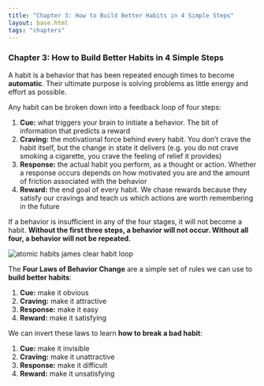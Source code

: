 ```yaml
---
title: "Chapter 3: How to Build Better Habits in 4 Simple Steps"
layout: base.html
tags: "chapters"
---
```


### Chapter 3: How to Build Better Habits in 4 Simple Steps

A habit is a behavior that has been repeated enough times to become **automatic**. Their ultimate purpose is solving problems as little energy and effort as possible.

Any habit can be broken down into a feedback loop of four steps:

1. **Cue:** what triggers your brain to initiate a behavior. The bit of information that predicts a reward
2. **Craving:** the motivational force behind every habit. You don’t crave the habit itself, but the change in state it delivers (e.g. you do not crave smoking a cigarette, you crave the feeling of relief it provides)
3. **Response:** the actual habit you perform, as a thought or action. Whether a response occurs depends on how motivated you are and the amount of friction associated with the behavior
4. **Reward:** the end goal of every habit. We chase rewards because they satisfy our cravings and teach us which actions are worth remembering in the future

If a behavior is insufficient in any of the four stages, it will not become a habit. **Without the first three steps, a behavior will not occur. Without all four, a behavior will not be repeated.**

![atomic habits james clear habit loop](https://dansilvestre.com/wp-content/uploads/2019/10/atomic-habits-james-clear-habit-loop.png)

The **Four Laws of Behavior Change** are a simple set of rules we can use to **build better habits**:

1. **Cue:** make it obvious
2. **Craving:** make it attractive
3. **Response:** make it easy
4. **Reward:** make it satisfying

We can invert these laws to learn **how to break a bad habit**:

1. **Cue:** make it invisible
2. **Craving:** make it unattractive
3. **Response:** make it difficult
4. **Reward:** make it unsatisfying